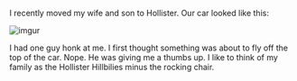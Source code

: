 I recently moved my wife and son to Hollister. Our car looked like this:

![imgur](http://i.imgur.com/eQFiy2Q.jpg)

I had one guy honk at me. I first thought something was about to fly off
the top of the car. Nope. He was giving me a thumbs up. I like to think
of my family as the Hollister Hillbilies minus the rocking chair. 